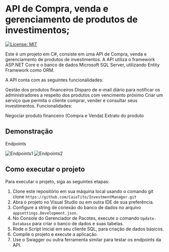 # API de Compra, venda e gerenciamento de produtos de investimentos;

[![License: MIT](https://img.shields.io/badge/License-MIT-yellow.svg)](https://github.com/ezequiel-lima/gestao-de-cursos/blob/master/LICENSE.txt)

Este é um projeto em C#, consiste em uma API de Compra, venda e gerenciamento de produtos de investimentos. A API utiliza o framework ASP.NET Core e o banco de dados Microsoft SQL Server, utilizando Entity Framework como ORM.

A API conta com as seguintes funcionalidades:

Gestão dos produtos financeiros
Disparo de e-mail diário para notificar os administradores a respeito dos produtos com vencimento próximo
Criar um serviço que permita o cliente comprar, vender e consultar seus investimentos.
Funcionalidades:

Negociar produto financeiro (Compra e Venda)
Extrato do produto

## Demonstração 

Endpoints

![Endpoints1](https://flic.kr/p/2pAxo8y)
![Endpoints2](https://flic.kr/p/2pAwPwA)

## Como executar o projeto
Para executar o projeto, siga as seguintes etapas:

1. Clone este repositório em sua máquina local usando o comando git clone `https://github.com/CaioTito/InvestmentManager.git`
2. Abra o projeto no Visual Studio ou em outra IDE de sua preferência.
3. Configure a string de conexão do banco de dados no arquivo `appsettings.Development.json`.
4. No Console do Gerenciador de Pacotes, execute o comando `Update-Database` para criar o banco de dados e suas tabelas.
5. Rode o Script Inicial em seu cliente SQL, para criação de dados básicos.
6. Compile o projeto e execute a aplicação.
7. Use o Swagger ou outra ferramenta similar para testar os endpoints da API.
